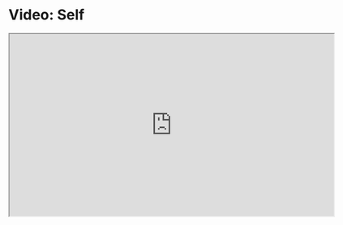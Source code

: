 # Video: Self

<iframe src="https://player.vimeo.com/video/593996245/?title=0&byline=0&portrait=0" width="640" height="360" allowfullscreen="allowfullscreen" allow="autoplay; fullscreen; picture-in-picture"></iframe>
